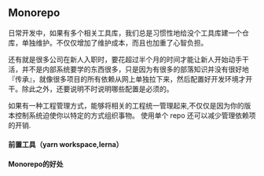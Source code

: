 ## Monorepo

日常开发中，如果有多个相关工具库，我们总是习惯性地给没个工具库建一个仓库，单独维护。不仅仅增加了维护成本，而且也加重了心智负担。

还有就是很多公司在新人入职时，要花超过半个月的时间才能让新人开始动手干活，并不是内部系统要学的东西很多，只是因为有很多的部落知识并没有很好地『传承』，就像很多项目的所有依赖从网上单独拉下来，然后配置好开发环境才开干。除此之外，还要说明不时说明哪些配置是必须的。

如果有一种工程管理方式，能够将相关的工程统一管理起来,不仅仅是因为你的版本控制系统迫使你以特定的方式组织事物。 使用单个 repo 还可以减少管理依赖项的开销.

#### 前置工具（yarn workspace,lerna）

#### Monorepo的好处
